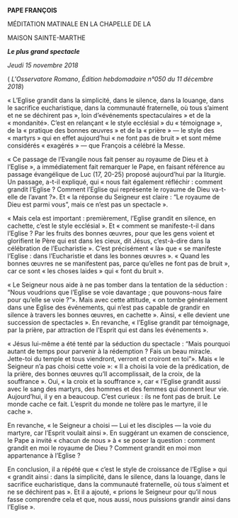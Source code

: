 **PAPE FRANÇOIS**

MÉDITATION MATINALE EN LA CHAPELLE DE LA

MAISON SAINTE-MARTHE

***Le plus grand spectacle***

*Jeudi 15 novembre 2018*

( *L'Osservatore Romano*, *Édition hebdomadaire n°050 du 11 décembre 2018*)

« L’Eglise grandit dans la simplicité, dans le silence, dans la louange, dans le sacrifice eucharistique, dans la communauté fraternelle, où tous s’aiment et ne se déchirent pas », loin d’«événements spectaculaires » et de la « mondanité». C’est en relançant « le style ecclésial » du « témoignage », de la « pratique des bonnes œuvres » et de la « prière » — le style des « martyrs » qui en effet aujourd’hui « ne font pas de bruit » et sont même considérés « exagérés » — que François a célébré la Messe.

« Ce passage de l’Evangile nous fait penser au royaume de Dieu et à l’Eglise », a immédiatement fait remarquer le Pape, en faisant référence au passage évangélique de Luc (17, 20-25) proposé aujourd’hui par la liturgie. Un passage, a-t-il expliqué, qui « nous fait également réfléchir : comment grandit l’Eglise ? Comment l’Eglise qui représente le royaume de Dieu va-t-elle de l’avant ?». Et « la réponse du Seigneur est claire : “Le royaume de Dieu est parmi vous”, mais ce n’est pas un spectacle ».

« Mais cela est important : premièrement, l’Eglise grandit en silence, en cachette, c’est le style ecclésial ». Et « comment se manifeste-t-il dans l’Eglise ? Par les fruits des bonnes œuvres, pour que les gens voient et glorifient le Père qui est dans les cieux, dit Jésus, c’est-à-dire dans la célébration de l’Eucharistie ». C’est précisément « là» que « se manifeste l’Eglise : dans l’Eucharistie et dans les bonnes œuvres ». « Quand les bonnes œuvres ne se manifestent pas, parce qu’elles ne font pas de bruit », car ce sont « les choses laides » qui « font du bruit ».

« Le Seigneur nous aide à ne pas tomber dans la tentation de la séduction : “Nous voudrions que l’Eglise se voie davantage ; que pouvons-nous faire pour qu’elle se voie ?”». Mais avec cette attitude, « on tombe généralement dans une Eglise des événements, qui n’est pas capable de grandir en silence à travers les bonnes œuvres, en cachette ». Ainsi, « elle devient une succession de spectacles ». En revanche, « l’Eglise grandit par témoignage, par la prière, par attraction de l’Esprit qui est dans les événements ».

« Jésus lui-même a été tenté par la séduction du spectacle : “Mais pourquoi autant de temps pour parvenir à la rédemption ? Fais un beau miracle. Jette-toi du temple et tous viendront, verront et croiront en toi”». Mais « le Seigneur n’a pas choisi cette voie »: « Il a choisi la voie de la prédication, de la prière, des bonnes œuvres qu’Il accomplissait, de la croix, de la souffrance ». Oui, « la croix et la souffrance », car « l’Eglise grandit aussi avec le sang des martyrs, des hommes et des femmes qui donnent leur vie. Aujourd’hui, il y en a beaucoup. C’est curieux : ils ne font pas de bruit. Le monde cache ce fait. L’esprit du monde ne tolère pas le martyre, il le cache ».

En revanche, « le Seigneur a choisi — Lui et les disciples — la voie du martyre, car l’Esprit voulait ainsi ». En suggérant un examen de conscience, le Pape a invité « chacun de nous » à « se poser la question : comment grandit en moi le royaume de Dieu ? Comment grandit en moi mon appartenance à l’Eglise ?

En conclusion, il a répété que « c’est le style de croissance de l’Eglise » qui « grandit ainsi : dans la simplicité, dans le silence, dans la louange, dans le sacrifice eucharistique, dans la communauté fraternelle, où tous s’aiment et ne se déchirent pas ». Et il a ajouté, « prions le Seigneur pour qu’il nous fasse comprendre cela et que, nous aussi, nous puissions grandir ainsi dans l’Eglise ».
